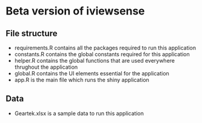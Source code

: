 # Beta version of iviewsense

## File structure

- requirements.R contains all the packages required to run this application
- constants.R contains the global constants required for this application
- helper.R contains the global functions that are used everywhere thrughout the application
- global.R contains the UI elements essential for the application
- app.R is the main file which runs the shiny application

## Data

- Geartek.xlsx is a sample data to run this application
